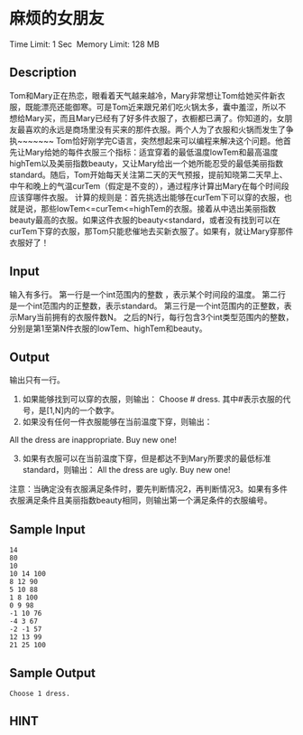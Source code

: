 # 麻烦的女朋友
Time Limit: 1 Sec  Memory Limit: 128 MB


## Description
Tom和Mary正在热恋，眼看着天气越来越冷，Mary非常想让Tom给她买件新衣服，既能漂亮还能御寒。可是Tom近来跟兄弟们吃火锅太多，囊中羞涩，所以不想给Mary买，而且Mary已经有了好多件衣服了，衣橱都已满了。你知道的，女朋友最喜欢的永远是商场里没有买来的那件衣服。两个人为了衣服和火锅而发生了争执~~~~~~~
Tom恰好刚学完C语言，突然想起来可以编程来解决这个问题。他首先让Mary给她的每件衣服三个指标：适宜穿着的最低温度lowTem和最高温度highTem以及美丽指数beauty，又让Mary给出一个她所能忍受的最低美丽指数standard。随后，Tom开始每天关注第二天的天气预报，提前知晓第二天早上、中午和晚上的气温curTem（假定是不变的），通过程序计算出Mary在每个时间段应该穿哪件衣服。 计算的规则是：首先挑选出能够在curTem下可以穿的衣服，也就是说，那些lowTem<=curTem<=highTem的衣服。接着从中选出美丽指数beauty最高的衣服。如果这件衣服的beauty<standard，或者没有找到可以在curTem下穿的衣服，那Tom只能悲催地去买新衣服了。如果有，就让Mary穿那件衣服好了！


## Input
输入有多行。
第一行是一个int范围内的整数 ，表示某个时间段的温度。
第二行是一个int范围内的正整数，表示standard。
第三行是一个int范围内的正整数，表示Mary当前拥有的衣服件数N。
之后的N行，每行包含3个int类型范围内的整数，分别是第1至第N件衣服的lowTem、highTem和beauty。



## Output
输出只有一行。
1. 如果能够找到可以穿的衣服，则输出：
Choose # dress.
其中#表示衣服的代号，是[1,N]内的一个数字。
2. 如果没有任何一件衣服能够在当前温度下穿，则输出：


All the dress are inappropriate. Buy new one!

3. 如果有衣服可以在当前温度下穿，但是都达不到Mary所要求的最低标准standard，则输出：
All the dress are ugly. Buy new one!

注意：当确定没有衣服满足条件时，要先判断情况2，再判断情况3。如果有多件衣服满足条件且美丽指数beauty相同，则输出第一个满足条件的衣服编号。



## Sample Input
```
14
80
10
10 14 100
8 12 90
5 10 88
1 8 100
0 9 98
-1 10 76
-4 3 67
-2 -1 57
12 13 99
21 25 100

```
## Sample Output
```
Choose 1 dress.
```

## HINT
